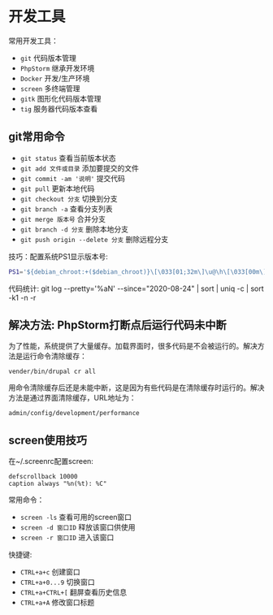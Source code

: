 开发工具
=======

常用开发工具：
* `git` 代码版本管理
* `PhpStorm` 继承开发环境
* `Docker` 开发/生产环境
* `screen` 多终端管理
* `gitk` 图形化代码版本管理
* `tig` 服务器代码版本查看

## git常用命令

* `git status` 查看当前版本状态
* `git add 文件或目录` 添加要提交的文件
* `git commit -am '说明'` 提交代码
* `git pull` 更新本地代码
* `git checkout 分支` 切换到分支
* `git branch -a` 查看分支列表
* `git merge 版本号` 合并分支
* `git branch -d 分支`    删除本地分支
* `git push origin --delete 分支` 删除远程分支

技巧：配置系统PS1显示版本号:
```bash
PS1='${debian_chroot:+($debian_chroot)}\[\033[01;32m\]\u@\h\[\033[00m\]:\[\033[01;34m\]\w\[\033[00m\]$(__git_ps1 " \[\033[01;32m\]%s\[\033[00m\]")\$ '
```

代码统计:
git log --pretty='%aN' --since="2020-08-24" | sort | uniq -c | sort -k1 -n -r

## 解决方法: PhpStorm打断点后运行代码未中断

为了性能，系统提供了大量缓存。加载界面时，很多代码是不会被运行的。解决方法是运行命令清除缓存：
```
vender/bin/drupal cr all
```
用命令清除缓存后还是未能中断，这是因为有些代码是在清除缓存时运行的。解决方法是通过界面清除缓存，URL地址为：
```
admin/config/development/performance
```

## screen使用技巧

在~/.screenrc配置screen:
```
defscrollback 10000
caption always "%n(%t): %C"
```

常用命令：
* `screen -ls` 查看可用的screen窗口
* `screen -d 窗口ID` 释放该窗口供使用
* `screen -r 窗口ID` 进入该窗口

快捷键:
* `CTRL+a+c` 创建窗口
* `CTRL+a+0...9` 切换窗口
* `CTRL+a+CTRL+[` 翻屏查看历史信息
* `CTRL+a+A` 修改窗口标题
